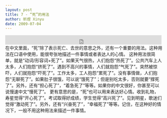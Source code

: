 ```yaml
---
layout: post
title: 7 - “死”的用法
author: 昕煜 Xinyu
date: 2009-07-04
---
```


<iframe src="https://archive.org/embed/slowchinese_201909/Slow_Chinese_007.mp3" width="500" height="30" frameborder="0" webkitallowfullscreen="true" mozallowfullscreen="true" allowfullscreen></iframe>
在中文里面，“死”除了表示死亡、去世的意思之外，还有一个重要的用法。这种用法在口语中使用，能很夸张地描述一件事情或者表达人的心情。
这种用法很简单，就是“动词/形容词+死了”。如果天气很热，人们抱怨“热死了”。公共汽车上人太多，人们抱怨“挤死了”。遇到不高兴的事情，人们就抱怨“气死了”。突然被惊吓，人们就抱怨“吓死了”。工作太多，工人抱怨“累死了”。没有事情做，人们抱怨“无聊死了”。如果肚子很饿，可以说“饿死了”；但是别吃太多，否则就要“撑死了”。另外，还有“担心死了”，“着急死了”等等。如果你的中文很好，你甚至可以说慢速中文“慢死了”。
更有意思的是，“死”也可以用来表达好心情。收到礼物，寿星觉得“开心死了”。考试取得好成绩，学生觉得“高兴死了”。见到明星，歌迷们觉得“激动死了”。另外，还有“兴奋死了”，“幸福死了”等等。记住，在这种好的情况下，一般不用这种用法来描述一件事情。
 
